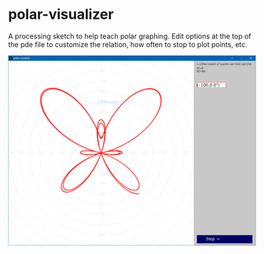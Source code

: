 # polar-visualizer
A processing sketch to help teach polar graphing. Edit options at the top of the pde file to customize the relation, how often to stop to plot points, etc.

![](https://github.com/phi-tau/polar-visualizer/blob/master/window.PNG?raw=true)
